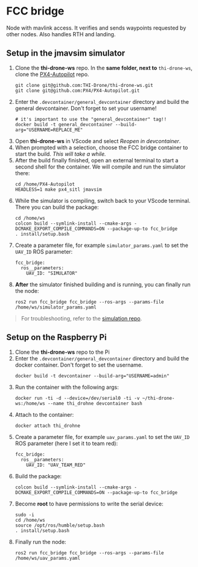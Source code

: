 # FCC bridge
Node with mavlink access. It verifies and sends waypoints requested by other nodes. Also handles RTH and landing.

## Setup in the jmavsim simulator

1. Clone the **thi-drone-ws** repo. In the **same folder, next to** `thi-drone-ws`, clone the [PX4-Autopilot](https://github.com/PX4/PX4-Autopilot) repo.
    ```
    git clone git@github.com:THI-Drone/thi-drone-ws.git
    git clone git@github.com:PX4/PX4-Autopilot.git
    ```
1. Enter the `.devcontainer/general_devcontainer` directory and build the general devcontainer. Don't forget to set your username!
    ```
    # it's important to use the "general_devcontainer" tag!!
    docker build -t general_devcontainer --build-arg="USERNAME=REPLACE_ME"
    ```
1. Open **thi-drone-ws** in VScode and select _Reopen in devcontainer_.
1. When prompted with a selection, choose the FCC bridge container to start the build. _This will take a while._
1. After the build finally finished, open an external terminal to start a second shell for the container. We will compile and run the simulator there:
   ```
   cd /home/PX4-Autopilot
   HEADLESS=1 make px4_sitl jmavsim
   ```
1. While the simulator is compiling, switch back to your VScode terminal. There you can build the package:
    ```
    cd /home/ws
    colcon build --symlink-install --cmake-args -DCMAKE_EXPORT_COMPILE_COMMANDS=ON --package-up-to fcc_bridge
    . install/setup.bash
    ```
1. Create a parameter file, for example `simulator_params.yaml` to set the `UAV_ID` ROS parameter:
    ```
    fcc_bridge:
      ros__parameters:
        UAV_ID: "SIMULATOR"
    ```
1. **After** the simulator finished building and is running, you can finally run the node:
    ```
    ros2 run fcc_bridge fcc_bridge --ros-args --params-file /home/ws/simulator_params.yaml
    ```

> For troubleshooting, refer to the [simulation repo]([/THI-Drone/simulator](https://github.com/THI-Drone/simulation)).

## Setup on the Raspberry Pi

1. Clone the **thi-drone-ws** repo to the Pi
1. Enter the `.devcontainer/general_devcontainer` directory and build the docker container. Don't forget to set the username.
    ```
    docker build -t devcontainer --build-arg="USERNAME=admin"
    ```
1. Run the container with the following args:
    ```
    docker run -ti -d --device=/dev/serial0 -ti -v ~/thi-drone-ws:/home/ws --name thi_drohne devcontainer bash
    ```
1. Attach to the container:
    ```
    docker attach thi_drohne
    ```
1. Create a parameter file, for example `uav_params.yaml` to set the `UAV_ID` ROS parameter (here I set it to team red):
    ```
    fcc_bridge:
      ros__parameters:
        UAV_ID: "UAV_TEAM_RED"
    ```
1. Build the package:
    ```
    colcon build --symlink-install --cmake-args -DCMAKE_EXPORT_COMPILE_COMMANDS=ON --package-up-to fcc_bridge
    ```
1. Become **root** to have permissions to write the serial device:
    ```
    sudo -i
    cd /home/ws
    source /opt/ros/humble/setup.bash
    . install/setup.bash
    ```
1. Finally run the node:
    ```
    ros2 run fcc_bridge fcc_bridge --ros-args --params-file /home/ws/uav_params.yaml
    ```
